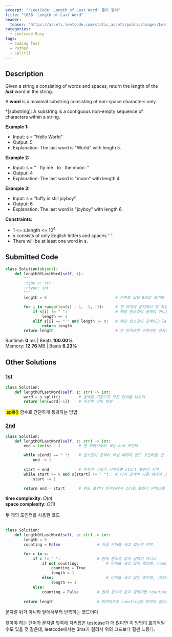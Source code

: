 ```yaml
---
excerpt: "'LeetCode: Length of Last Word' 풀이 정리"
title: "\058. Length of Last Word"
header:
  teaser: "https://assets.leetcode.com/static_assets/public/images/LeetCode_Sharing.png"
categories:
  - Leetcode-Easy
tags:
  - Coding Test
  - Python
  - split()
---
```


## <i class="fa-solid fa-file-lines"></i> Description

Given a string s consisting of words and spaces, return the length of the ***last*** word in the string.

A **word** is a maximal substring consisting of non-space characters only.

*[substring]: A substring is a contiguous non-empty sequence of characters within a string.


**Example 1:**

- Input: s = "Hello World"
- Output: 5
- Explanation: The last word is "World" with length 5.


**Example 2:**

- Input: s = "&nbsp;&nbsp;&nbsp;fly&nbsp;me&nbsp;&nbsp;&nbsp;to&nbsp;&nbsp;&nbsp;the&nbsp;moon&nbsp;&nbsp;"
- Output: 4
- Explanation: The last word is "moon" with length 4.


**Example 3:**

- Input: s = "luffy is still joyboy"
- Output: 6
- Explanation: The last word is "joyboy" with length 6.


**Constraints:**

- 1 <= s.length <= 10<sup>4</sup>
- s consists of only English letters and spaces ' '.
- There will be at least one word in s.


## <i class="fa-solid fa-cloud-arrow-up"></i> Submitted Code

```python
class Solution(object):
    def lengthOfLastWord(self, s):
        """
        :type s: str
        :rtype: int
        """
        length = 0                              # 반환할 값을 0으로 초기화

        for i in range(len(s) - 1, -1, -1):     # 맨 마지막 문자에서 맨 처음 문자까지 거꾸로 세기
            if s[i] != " ":                     # 해당 원소값이 공백이 아니면 length + 1
                length += 1
            elif s[i] == " " and length != 0:   # 해당 원소값이 공백이고 length가 이미 카운팅됐다면 반환
                return length
        return length                           # 한 단어로만 이루어진 문자열의 경우 for문 종료 후 반환
```
<i class="fa-solid fa-clock"></i> Runtime: **0** ms \| Beats **100.00%**    
<i class="fa-solid fa-memory"></i> Memory: **12.76** MB \| Beats **6.23%**


## <i class="fa-solid fa-flask"></i> Other Solutions

### <a href="https://leetcode.com/problems/length-of-last-word/solutions/6249321/efficient-way-100-score-by-vedantwalia-xy77/" target="_blank">1st</a>

```python
class Solution:
    def lengthOfLastWord(self, s: str) -> int:
        word = s.split()        # 공백을 기준으로 모든 단어를 나누기
        return len(word[-1])    # 마지막 단어 반환
```

<mark>.split()</mark> 함수로 간단하게 통과하는 방법


### <a href="https://leetcode.com/problems/length-of-last-word/solutions/5774504/video-2-solutions-bonus-by-niits-saqv" target="_blank">2nd</a>

```python
class Solution:
    def lengthOfLastWord(self, s: str) -> int:                
        end = len(s) - 1        # 맨 뒤에서부터 세는 end 포인터

        while s[end] == " ":    # 원소값이 공백이 아닐 때까지 엔드 포인터를 한 칸씩 전진
            end -= 1
        
        start = end             # 문자가 나오기 시작하면 start 포인터 시작
        while start >= 0 and s[start] != " ":   # 다시 공백이 나올 때까지 스타트 포인터를 한 칸씩 전진
            start -= 1
        
        return end - start      # 엔드 포인터 인덱스에서 스타트 포인터 인덱스를 빼면 문자 길이
```
<i class="fa-solid fa-clock"></i> **time complexity:** 𝑂(𝑛)    
<i class="fa-solid fa-memory"></i> **space complexity:** 𝑂(1)   

두 개의 포인터를 사용한 코드
<br><br>

```python
class Solution:
    def lengthOfLastWord(self, s: str) -> int:                
        length = 0
        counting = False                # 지금 단어를 세고 있는지 여부

        for c in s:
            if c != " ":                # 현재 원소의 값이 공백이 아니고
                if not counting:            # 단어를 세고 있지 않으면, counting을 시작하고 length + 1
                    counting = True
                    length = 1
                else:                       # 단어를 세고 있는 중이면, 그대로 length + 1
                    length += 1
            else:
                counting = False        # 현재 원소의 값이 공백이면 counting을 멈추기
        
        return length                   # 마지막으로 counting한 단어의 길이를 반환
```

문자열 뒤가 아니라 앞에서부터 반복하는 코드이다.

찾아야 하는 단어가 문자열 앞쪽에 자리잡은 testcase가 더 많다면 이 방법이 효과적일 수도 있을 것 같은데, leetcode에서는 3ms가 걸려서 위의 코드보다 훨씬 느렸다.